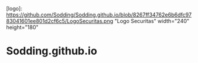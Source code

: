 [logo]: https://github.com/Sodding/Sodding.github.io/blob/8267ff34762e6b6dfc9783041601ee801d2cf6c5/LogoSecuritas.png "Logo Securitas" width="240" height="180"

# Sodding.github.io

